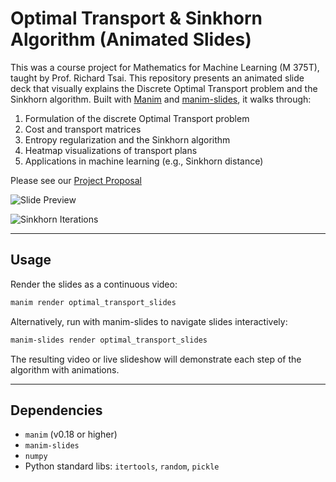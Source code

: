 # Optimal Transport & Sinkhorn Algorithm (Animated Slides)

This was a course project for Mathematics for Machine Learning (M 375T), taught by Prof. Richard Tsai.
This repository presents an animated slide deck that visually explains the Discrete Optimal Transport problem and the Sinkhorn algorithm.  Built with [Manim](https://www.manim.community/) and [manim-slides](https://github.com/jeertmans/manim-slides), it walks through:

1. Formulation of the discrete Optimal Transport problem
2. Cost and transport matrices
3. Entropy regularization and the Sinkhorn algorithm
4. Heatmap visualizations of transport plans
5. Applications in machine learning (e.g., Sinkhorn distance)

Please see our [Project Proposal](project_proposal.pdf)

![Slide Preview](slides.gif)

![Sinkhorn Iterations](sinkhorn.gif)

---

## Usage

Render the slides as a continuous video:

```bash
manim render optimal_transport_slides

```

Alternatively, run with manim-slides to navigate slides interactively:

```bash
manim-slides render optimal_transport_slides
```

The resulting video or live slideshow will demonstrate each step of the algorithm with animations.

---

## Dependencies

* `manim` (v0.18 or higher)
* `manim-slides`
* `numpy`
* Python standard libs: `itertools`, `random`, `pickle`


